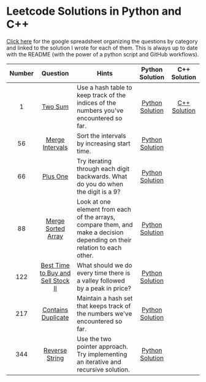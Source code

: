 # Leetcode Solutions in Python and C++
[Click here](https://docs.google.com/spreadsheets/d/1EmRVQ2KEknTREwNd4-2qbSzScHMvgzDT0yGGT5u-yA8/edit?usp=sharing) for the google spreadsheet
organizing the questions by category and linked to the solution I wrote for each of them. This is always up to date with the README (with the power of a python script and GitHub workflows).

| Number | Question | Hints | Python Solution | C++ Solution |
|:------:|:--------:|-------|:---------------:|:------------:|
| 1 |[Two Sum](https://leetcode.com/problems/two-sum/) | Use a hash table to keep track of the indices of the numbers you've encountered so far. | [Python Solution](https://github.com/codethecoffee/leetcode-solutions/blob/master/python_solutions/0001_two_sum.py)  | [C++ Solution](https://github.com/codethecoffee/leetcode-solutions/blob/master/c%2B%2B_solutions/0001_two_sum.cpp) |
| 56 |[Merge Intervals](https://leetcode.com/problems/merge-intervals/)| Sort the intervals by increasing start time. |[Python Solution](https://github.com/codethecoffee/leetcode-solutions/blob/master/python_solutions/0056_merge_intervals.py) | |
| 66 | [Plus One](https://leetcode.com/problems/plus-one/) |  Try iterating through each digit backwards. What do you do when the digit is a 9? | [Python Solution](https://github.com/codethecoffee/leetcode-solutions/blob/master/python_solutions/0066_plus_one.py)| |
| 88 | [Merge Sorted Array](https://leetcode.com/problems/merge-sorted-array/) | Look at one element from each of the arrays, compare them, and make a decision depending on their relation to each other. | [Python Solution](https://github.com/codethecoffee/leetcode-solutions/blob/master/python_solutions/0088_merge_sorted_arrays.py)| |
| 122 | [Best Time to Buy and Sell Stock II](https://leetcode.com/problems/best-time-to-buy-and-sell-stock-ii/solution/) | What should we do every time there is a valley followed by a peak in price? | [Python Solution](https://github.com/codethecoffee/leetcode-solutions/blob/master/python_solutions/0122_best_time_to_buy_and_sell_stock_II.py) | |
| 217 | [Contains Duplicate](https://leetcode.com/problems/contains-duplicate/) | Maintain a hash set that keeps track of the numbers we've encountered so far. | [Python Solution](https://github.com/codethecoffee/leetcode-solutions/blob/master/python_solutions/0217_contains_duplicate.py) | |
| 344 | [Reverse String](https://leetcode.com/problems/reverse-string) | Use the two pointer approach. Try implementing an iterative and recursive solution. | [Python Solution](https://github.com/codethecoffee/leetcode-solutions/blob/master/python_solutions/0344_reverse_string.py)| |